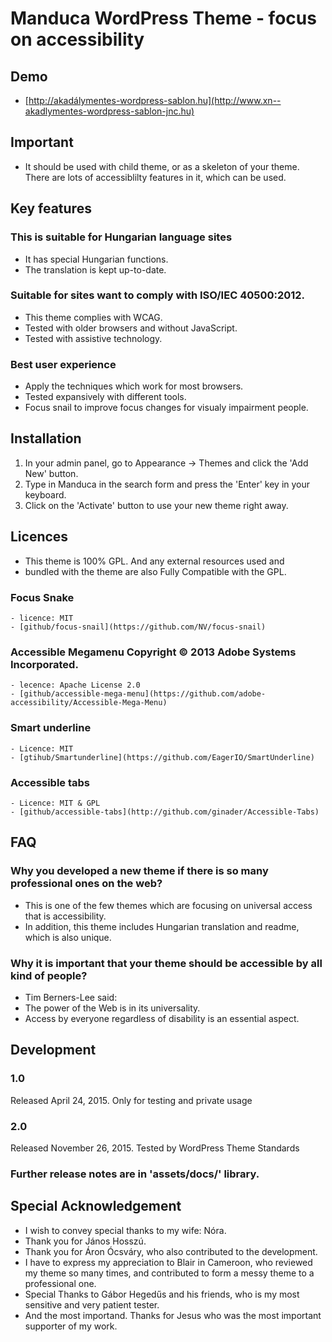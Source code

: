 # Manduca WordPress Theme - focus on accessibility


## Demo 
* [http://akadálymentes-wordpress-sablon.hu](http://www.xn--akadlymentes-wordpress-sablon-jnc.hu)

## Important
* It should be used with child theme, or as a skeleton of your theme.
    There are lots of accessiblilty features in it, which can be used.


## Key features
### This is suitable for Hungarian language sites
* It has special Hungarian functions.
* The translation is kept up-to-date.
### Suitable for sites want to comply with ISO/IEC 40500:2012.
* This theme complies with WCAG.
* Tested with older browsers and without JavaScript.
* Tested with assistive technology.
### Best user experience
* Apply the techniques which work for most browsers.
* Tested expansively with different tools. 
* Focus snail to improve focus changes for visualy impairment people.

## Installation

1. In your admin panel, go to Appearance -> Themes and click the 'Add New' button.
2. Type in Manduca in the search form and press the 'Enter' key in your keyboard.
3. Click on the 'Activate' button to use your new theme right away.

## Licences

* This theme is 100% GPL. And any external resources used and
* bundled with the theme are also Fully Compatible with the GPL.

### Focus Snake
    - licence: MIT 
    - [github/focus-snail](https://github.com/NV/focus-snail)
### Accessible Megamenu Copyright © 2013 Adobe Systems Incorporated.
	- lecence: Apache License 2.0 
    - [github/accessible-mega-menu](https://github.com/adobe-accessibility/Accessible-Mega-Menu)
### Smart underline
    - Licence: MIT
	- [gtihub/Smartunderline](https://github.com/EagerIO/SmartUnderline)
### Accessible tabs
	- Licence: MIT & GPL
	- [github/accessible-tabs](http://github.com/ginader/Accessible-Tabs)


## FAQ

### Why you developed a new theme if there is so many professional ones on the web?
* This is one of the few themes which are focusing on universal access that is accessibility.
* In addition, this theme includes Hungarian translation and readme, which is also unique. 
### Why it is important that your theme should be accessible by all kind of people? 
* Tim Berners-Lee said:
* The power of the Web is in its universality.
* Access by everyone regardless of disability is an essential aspect.

## Development
 
### 1.0
 Released April 24, 2015.
 Only for testing and private usage
 
### 2.0
 Released November 26, 2015. Tested by WordPress Theme Standards
 
### Further release notes are in 'assets/docs/' library.

 
 
## Special Acknowledgement
* I wish to convey special thanks to my wife: Nóra.
* Thank you  for János Hosszú.
* Thank you for Áron Ócsváry, who also contributed to the development. 
* I have to express my appreciation to Blair in Cameroon, who reviewed my theme so many times,  and contributed to form a messy theme to a professional one.
* Special Thanks to Gábor Hegedűs and his friends, who is my most sensitive and very patient tester. 
* And the most importand. Thanks for Jesus who was the most important supporter of my work. 
